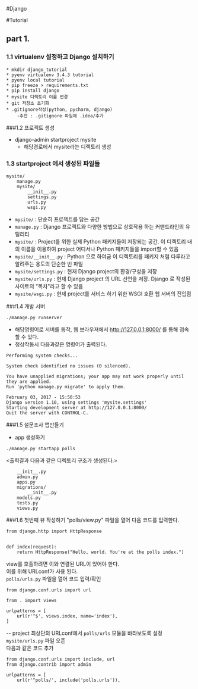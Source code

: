 #Django

#Tutorial
## part 1.   
### 1.1  virtualenv 설정하고 Django 설치하기
```
* mkdir django_tutorial	
* pyenv virtualenv 3.4.3 tutorial
* pyenv local tutorial
* pip freeze > requirements.txt
* pip install django
* mysite 디렉토리 이름 변경
* git 저장소 초기화
* .gitignore작성(python, pycharm, django)
    -추천 : .gitignore 파일에 .idea/추가
```

###1.2 프로젝트 생성
* django-admin startproject mysite
	* 해당경로에서 mysite라는 디렉토리 생성
	
### 1.3 startproject 에서 생성된 파일들

```
mysite/
    manage.py
    mysite/
        __init__.py
        settings.py
        urls.py
        wsgi.py
```

* `mysite/` : 단순히 프로젝트를 담는 공간
* `manage.py` : Django 프로젝트와 다양한 방법으로 상호작용 하는 커맨드라인의 유틸리티
* `mysite/` : Project를 위한 실제 Python 패키지들이 저장되는 공간. 이 디렉토리 내의 이름을 이용하여 project 어디서나 Python 패키지들을 import할 수 있음
* `mysite/__init__.py` : Python 으로 하여금 이 디렉토리를 패키지 처럼 다루라고 알려주는 용도의 단순한 빈 파일
* `mysite/settings.py` : 현재 Django project의 환경/구성을 저장
* `mysite/urls.py` : 현재 Django project 의 URL 선언을 저장. Django 로 작성된 사이트의 "목차"라고 할 수 있음
* `mysite/wsgi.py` : 현재 project를 서비스 하기 위한 WSGI 호환 웹 서버의 진입점

###1.4 개발 서버

`./manage.py runserver`   

* 해당명령어로 서버를 동작, 웹 브라우져에서 http://127.0.0.1:8000/ 를 통해 접속할 수 있다.
*  정상작동시 다음과같은 명령어가 출력된다.

```
Performing system checks...

System check identified no issues (0 silenced).

You have unapplied migrations; your app may not work properly until they are applied.
Run 'python manage.py migrate' to apply them.

February 03, 2017 - 15:50:53
Django version 1.10, using settings 'mysite.settings'
Starting development server at http://127.0.0.1:8000/
Quit the server with CONTROL-C.
```



###1.5 설문조사 앱만들기
- app 생성하기   

`./manage.py startapp polls`

<출력결과 다음과 같은 디렉토리 구조가 생성된다.>

```polls/
    __init__.py
    admin.py
    apps.py
    migrations/
        __init__.py
    models.py
    tests.py
    views.py
```

###1.6 첫번째 뷰 작성하기
"polls/view.py" 파일을 열어 다음 코드를 입력한다.

```
from django.http import HttpResponse


def index(request):
    return HttpResponse("Hello, world. You're at the polls index.")
```

view를 호출하려면 이와 연결된 URL이 있어야 한다.  
이를 위해 URLconf가 사용 된다.  
`polls/urls.py` 파일을 열어 코드 입력/확인

```
from django.conf.urls import url

from . import views

urlpatterns = [
	url(r'^$', views.index, name='index'),
]
```
--
project 최상단의 URLconf에서 `polls/urls` 모듈을 바라보도록 설정  
`mysite/urls.py` 파일 오픈  
다음과 같은 코드 추가

```
from django.conf.urls import include, url
from django.contrib import admin

urlpatterns = [
	url(r'^polls/', include('polls.urls')),


